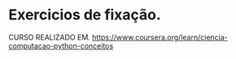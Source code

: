 # Exercicios de fixação.
CURSO REALIZADO EM.
https://www.coursera.org/learn/ciencia-computacao-python-conceitos
